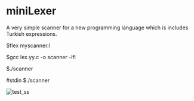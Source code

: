 # miniLexer
A very simple scanner for a new programming language which is includes Turkish expressions.

$flex myscanner.l

$gcc lex.yy.c -o scanner -lfl

$./scanner <input-file>
  
#stdin
$./scanner 

![test_ss](https://github.com/sumeyyekaragul/miniLexer/assets/90051994/b0ce67ea-8ae2-4660-bbc9-152020781c07)
